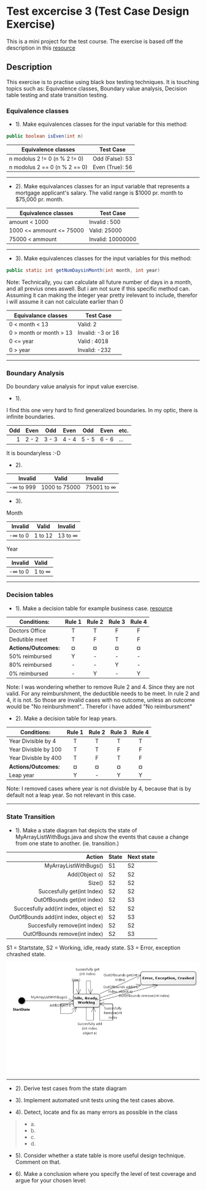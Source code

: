 # Test excercise 3 (Test Case Design Exercise)
This is a mini project for the test course. The exercise is based off the description in this [resource](https://github.com/datsoftlyngby/soft2018spring-test-teaching-material/blob/master/exercises/Test%20Case%20Exercises.pdf)

## Description
This exercise is to practise using black box testing techniques. It is touching topics such as: Equivalence classes, Boundary value analysis, Decision table testing and state transition testing.

### Equivalence classes

- 1). Make equivalences classes for the input variable for this method: 
```java
public boolean isEven(int n)
```

Equivalence classes | Test Case
------------------ | ------------------------
n modolus 2 != 0 (n % 2 != 0)  | Odd (False): 53
n modolus 2 == 0 (n % 2 == 0) | Even (True): 56

------------------------

- 2). Make equivalances classes for an input variable that represents a mortgage applicant's salary. The valid range is $1000 pr. month to $75,000 pr. month.


Equivalence classes | Test Case
------------------- | ----------------
amount < 1000 | Invalid : 500
1000 <= ammount <= 75000 | Valid: 25000
75000 < ammount | Invalid: 10000000

-------------

- 3). Make equivalences classes for the input variables for this method:

```java
public static int getNumDaysinMonth(int month, int year)
```

Note: Technically, you can calculate all future number of days in a month, and all previus ones aswell. But i am not sure if this specific method can. Assuming it can making the integer year pretty irelevant to include, therefor i will assume it can not calculate earlier than 0

Equivalance classes       | Test Case
------------------------- | -------------------
0 < month < 13   | Valid: 2
0 > month or month > 13     | Invalid: -3  or 16
0 <= year | Valid : 4018
0 > year | Invalid: -232

-----------------------

### Boundary Analysis
Do boundary value analysis for input value exercise.

- 1).

I find this one very hard to find generalized boundaries. In my optic, there is infinite boundaries.

Odd | Even | Odd | Even | Odd | Even | etc.
---:| --- | --- | --- | --- | --- | ----
1 | 2 - 2 | 3 - 3 | 4 - 4 | 5 - 5 | 6 - 6 | ...

It is boundaryless :-D

- 2).

Invalid | Valid | Invalid
-----------:|:--------:|:--------
-∞ to 999 | 1000 to 75000 | 75001 to ∞

- 3).

Month

Invalid | Valid  | Invalid
-------:|:------:|:------------
-∞ to 0 | 1 to 12 | 13 to ∞


Year

Invalid | Valid
-------:|:-------
-∞ to 0 | 1 to ∞

----------

### Decision tables

- 1). Make a decision table for example business case. [resource](https://github.com/datsoftlyngby/soft2018spring-test-teaching-material/blob/master/exercises/Test%20Case%20Exercises.pdf)

Conditions:                | Rule 1 | Rule 2 | Rule 3 | Rule 4 |
-------------------------- |:------:|:------:|:------:|:------:|
Doctors Office          | T | T | F | F
Dedutible meet          | T | F | T | F
**Actions/Outcomes:**       | **¤** | **¤** | **¤** | **¤**
50% reimbursed          | Y | - | - | -
80% reimbursed          | - | - | Y | -
0% reimbursed           | - | Y | - | Y

Note: I was wondering whether to remove Rule 2 and 4. Since they are not valid. For any reimburshment, the deductible needs to be meet. In rule 2 and 4, it is not. So those are invalid cases with no outcome, unless an outcome would be "No reinburshment"..
Therefor i have added "No reimbursment"

- 2). Make a decision table for leap years.


Conditions:                | Rule 1 | Rule 2 | Rule 3 | Rule 4 | 
-------------------------- |:------:|:------:|:------:|:------:|
Year Divisible by 4        | T | T | T | T |         
Year Divisble by 100       | T | T | F | F |  
Year Divisble by 400       | T | F | T | F | 
**Actions/Outcomes:**      | **¤** | **¤** | **¤** | **¤** | 
Leap year                  | Y | - | Y | Y |

Note: I removed cases where year is not divisble by 4, because that is by default not a leap year. So not relevant in this case.

-----------

### State Transition

- 1). Make a state diagram hat depicts the state of MyArrayListWithBugs.java and show the events that cause a change from one state to another. (ie. transition.)

Action | State | Next state
---------------------:| ----------- | --------------
MyArrayListWithBugs() | S1 | S2
Add(Object o) | S2 | S2
Size() | S2 | S2
Succesfully get(int Index) | S2 | S2
OutOfBounds get(int index) | S2 | S3
Succesfully add(int index, object e) | S2 | S2
OutOfBounds add(int index, object e) | S2 | S3
Succesfully remove(int index) | S2 | S2
OutOfBounds remove(int index) | S2 | S3


S1 = Startstate, S2 = Working, idle, ready state. S3 = Error, exception chrashed state.

![Alt text](Statemachinediagram1.png?raw=true "State Transition Diagram")

----------------------

- 2). Derive test cases from the state diagram

- 3). Implement automated unit tests uning the test cases above.

- 4). Detect, locate and fix as many errors as possible in the class
>- a. 
>- b. 
>- c.
>- d. 

- 5). Consider whether a state table is more useful design technique. Comment on that.

- 6). Make a conclusion where you specify the level of test coverage and argue for your chosen level:
